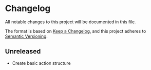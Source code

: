 # Changelog
All notable changes to this project will be documented in this file.

The format is based on [Keep a Changelog](https://keepachangelog.com/en/1.0.0/),
and this project adheres to [Semantic Versioning](https://semver.org/spec/v2.0.0.html).

## Unreleased

- Create basic action structure

[Unreleased]: https://github.com/alejandromav/tinybird-widgets/compare/1.0.0...HEAD
[1.0.0]: https://github.com/alejandromav/tinybird-widgets/tree/1.0.0
